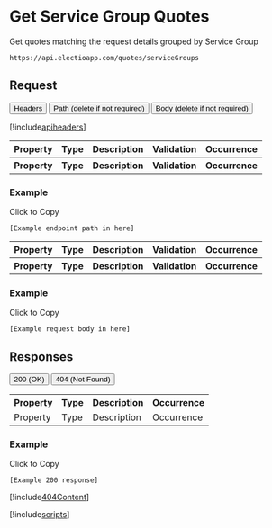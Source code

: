 # Get Service Group Quotes

Get quotes matching the request details grouped by Service Group

`https://api.electioapp.com/quotes/serviceGroups`

## Request

<div class="tab">
    <button class="requestTabLinks" onclick="openRequestTab(event, 'headers')">Headers</button>
    <button class="requestTabLinks" onclick="openRequestTab(event, 'path')" id="defaultRequest">Path (delete if not required)</button>
    <button class="requestTabLinks" onclick="openRequestTab(event, 'body')">Body (delete if not required)</button>
</div>

<div id="headers"  class="requestTabContent">

[!include[apiheaders](../includes/apiheaders.md)]

</div>

<div id="path"  class="requestTabContent">

<table>
    <tr>
        <th>Property</th>
        <th>Type</th>
        <th>Description</th>
        <th>Validation</th>
        <th>Occurrence</th>
    </tr>
    <tr>
        <th>Property</th>
        <th>Type</th>
        <th>Description</th>
        <th>Validation</th>
        <th>Occurrence</th>
    </tr>
</table> 

<div class="copyheader">

### Example
<div class="copybutton" onclick="CopyToClipboard('pathExample')">Click to Copy</div>

</div>

<div id="pathExample" class="copycontent"onclick="CopyToClipboard('pathExample')">

```
[Example endpoint path in here]
```
</div>

</div>

<div id="body"  class="requestTabContent">

<table>
    <tr>
        <th>Property</th>
        <th>Type</th>
        <th>Description</th>
        <th>Validation</th>
        <th>Occurrence</th>
    </tr>
    <tr>
        <th>Property</th>
        <th>Type</th>
        <th>Description</th>
        <th>Validation</th>
        <th>Occurrence</th>
    </tr>
</table> 

<div class="copyheader">

### Example
<div class="copybutton" onclick="CopyToClipboard('bodyExample')">Click to Copy</div>

</div>

<div id="bodyExample" class="copycontent"onclick="CopyToClipboard('bodyExample')">

```
[Example request body in here]
```
</div>

</div>

## Responses

<div class="tab">
  <button class="responseTabLinks" onclick="openCity(event, '200')" id="defaultResponse">200 (OK)</button>
  <button class="responseTabLinks" onclick="openCity(event, '404')">404 (Not Found)</button>
</div>

<div id="200"  class="responseTabContent">

<table>
    <tr>
        <th>Property</th>
        <th>Type</th>
        <th>Description</th>
        <th>Occurrence</th>
    </tr>
    <tr>
        <td>Property</td>
        <td>Type</td>
        <td>Description</td>
        <td>Occurrence</td>
    </tr> 
</table> 

<div class="copyheader">
    
<h3>Example</h3>
<div class="copybutton" onclick="CopyToClipboard('200example')">Click to Copy</div>

</div>

<div id="200example" class="copycontent" onclick="CopyToClipboard('200example')">

```
[Example 200 response]
```
</div>

</div>

<div id="404"  class="responseTabContent">

[!include[404Content](../includes/404Content.md)]

</div>

<!-- Include for tab and copy scripts. DO NOT DELETE THE BELOW -->

[!include[scripts](../includes/scripts.md)]